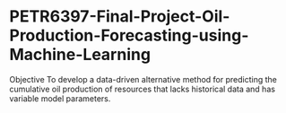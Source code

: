 # PETR6397-Final-Project-Oil-Production-Forecasting-using-Machine-Learning
Objective To develop a data-driven alternative method for predicting the cumulative oil production of resources that lacks historical data and has variable model parameters.
